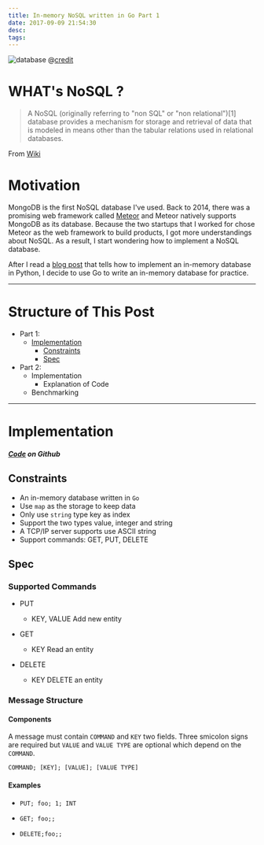 ```yaml
---
title: In-memory NoSQL written in Go Part 1
date: 2017-09-09 21:54:30
desc:
tags:
---
```


![database](http://www.dataversity.net/wp-content/uploads/2012/10/NoSQL.png)
@[credit](http://www.dataversity.net/the-nosql-movement-what-is-it/)

# WHAT's NoSQL ?

> A NoSQL (originally referring to "non SQL" or "non relational")[1] database provides a mechanism for storage and retrieval of data that is modeled in means other than the tabular relations used in relational databases.

From [Wiki](https://en.wikipedia.org/wiki/NoSQL)

<!-- more -->

# Motivation

MongoDB is the first NoSQL database I've used. Back to 2014, there was a promising web framework called [Meteor](https://www.meteor.com/) and Meteor natively supports MongoDB as its database. Because the two startups that I worked for chose Meteor as the web framework to build products, I got more understandings about NoSQL. As a result, I start wondering how to implement a NoSQL database.

After I read a [blog post](https://jeffknupp.com/blog/2014/09/01/what-is-a-nosql-database-learn-by-writing-one-in-python/) that tells how to implement an in-memory database in Python, I decide to use Go to write an in-memory database for practice.

------

# Structure of This Post

* Part 1:
    * [Implementation](#implementation)
        * [Constraints](#constraints) 
        * [Spec](#spec)
* Part 2:
    * Implementation
        * Explanation of Code
    * Benchmarking

------

# <a name="implementation">Implementation</a>

##### [Code](https://github.com/swhsiang/gone) on Github

## <a name="constraints">Constraints</a>

* An in-memory database written in `Go`
* Use `map` as the storage to keep data
* Only use `string` type key as index
* Support the two types value, integer and string
* A TCP/IP server supports use ASCII string
* Support commands: GET, PUT, DELETE

## <a name="spec">Spec</a>

### Supported Commands

* PUT
    * KEY, VALUE
    Add new entity

* GET
    * KEY
    Read an entity

* DELETE
    * KEY
    DELETE an entity

### Message Structure

#### Components

A message must contain `COMMAND` and `KEY` two fields. Three smicolon signs are required but `VALUE` and `VALUE TYPE` are optional which depend on the `COMMAND`.

```
COMMAND; [KEY]; [VALUE]; [VALUE TYPE]
```

#### Examples

* `PUT; foo; 1; INT`

* `GET; foo;;`

* `DELETE;foo;;`
